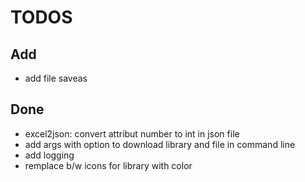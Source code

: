 # TODOS

## Add

+ add file saveas

## Done

+ excel2json: convert attribut number to int in json file
+ add args with option to download library and file in command line
+ add logging
+ remplace b/w icons for library with color
